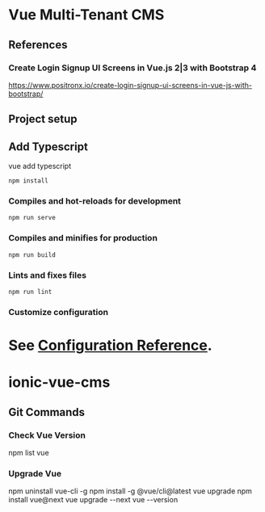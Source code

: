 # Vue Multi-Tenant CMS

## References
### Create Login Signup UI Screens in Vue.js 2|3 with Bootstrap 4
https://www.positronx.io/create-login-signup-ui-screens-in-vue-js-with-bootstrap/


## Project setup
## Add Typescript
vue add typescript
```
npm install
```

### Compiles and hot-reloads for development
```
npm run serve
```

### Compiles and minifies for production
```
npm run build
```

### Lints and fixes files
```
npm run lint
```

### Customize configuration
See [Configuration Reference](https://cli.vuejs.org/config/).
=======
# ionic-vue-cms

## Git Commands
### Check Vue Version
npm list vue
### Upgrade Vue 
npm uninstall vue-cli -g
npm install -g @vue/cli@latest
vue upgrade
npm install vue@next
vue upgrade --next
vue --version

